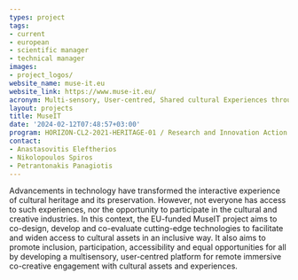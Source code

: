 ```yaml
---
types: project
tags:
- current
- european
- scientific manager 
- technical manager 
images:
- project_logos/
website_name: muse-it.eu
website_link: https://www.muse-it.eu/
acronym: Multi-sensory, User-centred, Shared cultural Experiences through Interactive Technologies
layout: projects
title: MuseIT
date: '2024-02-12T07:48:57+03:00'
program: HORIZON-CL2-2021-HERITAGE-01 / Research and Innovation Action
contact:
- Anastasovitis Eleftherios 
- Nikolopoulos Spiros
- Petrantonakis Panagiotis  
---
```

<p>
Advancements in technology have transformed the interactive experience of cultural heritage and its preservation. However, not everyone has access to such experiences, nor the opportunity to participate in the cultural and creative industries. In this context, the EU-funded MuseIT project aims to co-design, develop and co-evaluate cutting-edge technologies to facilitate and widen access to cultural assets in an inclusive way. It also aims to promote inclusion, participation, accessibility and equal opportunities for all by developing a multisensory, user-centred platform for remote immersive co-creative engagement with cultural assets and experiences.
</p>